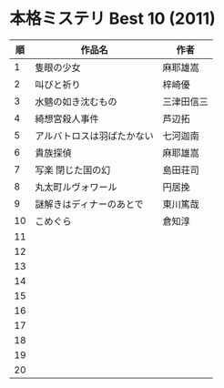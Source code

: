 # 本格ミステリ Best 10 (2011)

| 順   | 作品名           | 作者    |
| --- | ------------- | ----- |
| 1   | 隻眼の少女         | 麻耶雄嵩  |
| 2   | 叫びと祈り         | 梓崎優   |
| 3   | 水魑の如き沈むもの     | 三津田信三 |
| 4   | 綺想宮殺人事件       | 芦辺拓   |
| 5   | アルバトロスは羽ばたかない | 七河迦南  |
| 6   | 貴族探偵          | 麻耶雄嵩  |
| 7   | 写楽 閉じた国の幻     | 島田荘司  |
| 8   | 丸太町ルヴォワール     | 円居挽   |
| 9   | 謎解きはディナーのあとで  | 東川篤哉  |
| 10  | こめぐら          | 倉知淳   |
| 11  |               |       |
| 12  |               |       |
| 13  |               |       |
| 14  |               |       |
| 15  |               |       |
| 16  |               |       |
| 17  |               |       |
| 18  |               |       |
| 19  |               |       |
| 20  |               |       |